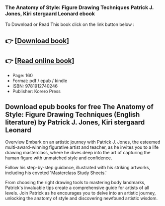 ### The Anatomy of Style: Figure Drawing Techniques Patrick J. Jones, Kiri stergaard Leonard ebook

To Download or Read This book click on the link button below :

## 👉  [**[Download book](http://filesbooks.info/download.php?group=book&from=github.com&id=721224&lnk=1079 "Download book")**]

## 👉  [**[Read online book](http://filesbooks.info/download.php?group=book&from=github.com&id=721224&lnk=1079 "Read online book")**]


* Page: 160
* Format: pdf / epub / kindle
* ISBN: 9781912740246
* Publisher: Korero Press



## Download epub books for free The Anatomy of Style: Figure Drawing Techniques (English literature) by Patrick J. Jones, Kiri stergaard Leonard


Overview
Embark on an artistic journey with Patrick J. Jones, the esteemed multi-award-winning figurative artist and teacher, as he invites you to a life drawing masterclass, where he dives deep into the art of capturing the human figure with unmatched style and confidence.
 
 Follow his step-by-step guidance, illustrated with his striking artworks, including his coveted &#039;Masterclass Study Sheets.&#039;
 
 From choosing the right drawing tools to mastering body landmarks, Patrick&#039;s invaluable tips create a comprehensive guide for artists of all levels. Join Patrick as he encourages you to delve into an artistic journey, unlocking the anatomy of style and discovering newfound artistic wisdom.



